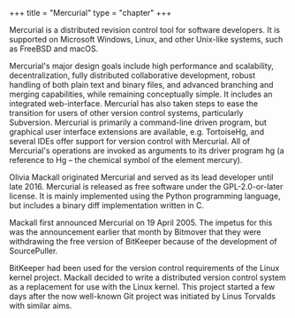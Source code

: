 +++
title = "Mercurial"
type = "chapter"
+++

Mercurial is a distributed revision control tool for software developers. It is supported on Microsoft Windows,
Linux, and other Unix-like systems, such as FreeBSD and macOS.

Mercurial's major design goals include high performance and scalability, decentralization, fully distributed
collaborative development, robust handling of both plain text and binary files, and advanced branching
and merging capabilities, while remaining conceptually simple. It includes an integrated web-interface.
Mercurial has also taken steps to ease the transition for users of other version control systems, particularly
Subversion. Mercurial is primarily a command-line driven program, but graphical user interface extensions
are available, e.g. TortoiseHg, and several IDEs offer support for version control with Mercurial.
All of Mercurial's operations are invoked as arguments to its driver program hg (a reference to Hg – the chemical
symbol of the element mercury).

Olivia Mackall originated Mercurial and served as its lead developer until late 2016. Mercurial is released
as free software under the GPL-2.0-or-later license. It is mainly implemented using the Python programming
language, but includes a binary diff implementation written in C.

Mackall first announced Mercurial on 19 April 2005. The impetus for this was the announcement earlier
that month by Bitmover that they were withdrawing the free version of BitKeeper because of the development
of SourcePuller.

BitKeeper had been used for the version control requirements of the Linux kernel project. Mackall decided to
write a distributed version control system as a replacement for use with the Linux kernel. This project started
a few days after the now well-known Git project was initiated by Linus Torvalds with similar aims.
